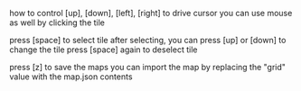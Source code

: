 how to control
[up], [down], [left], [right] to drive cursor
you can use mouse as well by clicking the tile

press [space] to select tile
after selecting, you can press [up] or [down] to change the tile
press [space] again to deselect tile

press [z] to save the maps
you can import the map by replacing the "grid" value with the map.json contents